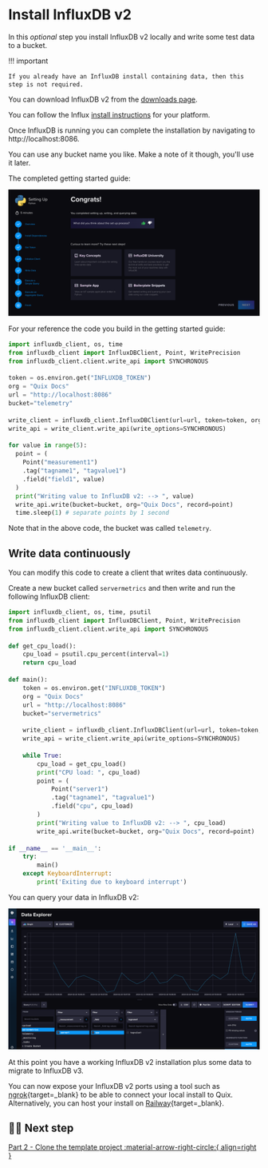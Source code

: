 # Install InfluxDB v2

In this *optional* step you install InfluxDB v2 locally and write some test data to a bucket.

!!! important

    If you already have an InfluxDB install containing data, then this step is not required.

You can download InfluxDB v2 from the [downloads page](https://www.influxdata.com/downloads/).

You can follow the Influx [install instructions](https://docs.influxdata.com/influxdb/v2/install/) for your platform.

Once InfluxDB is running you can complete the installation by navigating to http://localhost:8086.

You can use any bucket name you like. Make a note of it though, you'll use it later.

The completed getting started guide:

![InfluxDB v2 getting started](./images/influxdb-v2-install.png)

For your reference the code you build in the getting started guide:

``` python
import influxdb_client, os, time
from influxdb_client import InfluxDBClient, Point, WritePrecision
from influxdb_client.client.write_api import SYNCHRONOUS

token = os.environ.get("INFLUXDB_TOKEN")
org = "Quix Docs"
url = "http://localhost:8086"
bucket="telemetry"

write_client = influxdb_client.InfluxDBClient(url=url, token=token, org=org)
write_api = write_client.write_api(write_options=SYNCHRONOUS)
   
for value in range(5):
  point = (
    Point("measurement1")
    .tag("tagname1", "tagvalue1")
    .field("field1", value)
  )
  print("Writing value to InfluxDB v2: --> ", value)
  write_api.write(bucket=bucket, org="Quix Docs", record=point)
  time.sleep(1) # separate points by 1 second
```

Note that in the above code, the bucket was called `telemetry`.

## Write data continuously

You can modify this code to create a client that writes data continuously.

Create a new bucket called `servermetrics` and then write and run the following InfluxDB client:

``` python
import influxdb_client, os, time, psutil
from influxdb_client import InfluxDBClient, Point, WritePrecision
from influxdb_client.client.write_api import SYNCHRONOUS

def get_cpu_load():
    cpu_load = psutil.cpu_percent(interval=1)
    return cpu_load

def main():
    token = os.environ.get("INFLUXDB_TOKEN")
    org = "Quix Docs"
    url = "http://localhost:8086"
    bucket="servermetrics"

    write_client = influxdb_client.InfluxDBClient(url=url, token=token, org=org)
    write_api = write_client.write_api(write_options=SYNCHRONOUS)

    while True:
        cpu_load = get_cpu_load()
        print("CPU load: ", cpu_load)
        point = (
            Point("server1")
            .tag("tagname1", "tagvalue1")
            .field("cpu", cpu_load)
        )
        print("Writing value to InfluxDB v2: --> ", cpu_load)
        write_api.write(bucket=bucket, org="Quix Docs", record=point)

if __name__ == '__main__':
    try:
        main()
    except KeyboardInterrupt:
        print('Exiting due to keyboard interrupt')
```

You can query your data in InfluxDB v2:

![Query CPU load](./images/influxdb-cpu-load.png)

At this point you have a working InfluxDB v2 installation plus some data to migrate to InfluxDB v3.

You can now expose your InfluxDB v2 ports using a tool such as [ngrok](https://ngrok.com/){target=_blank} to be able to connect your local install to Quix. Alternatively, you can host your install on [Railway](https://railway.app/){target=_blank}.

## 🏃‍♀️ Next step

[Part 2 - Clone the template project :material-arrow-right-circle:{ align=right }](./get-project.md)

